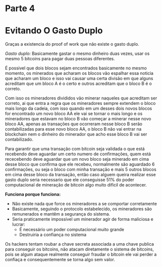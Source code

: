 # Parte 4

# Evitando O Gasto Duplo

Graças a  existencia do proof of work que não existe o gasto duplo.

*Gasto duplo:* Basicamente gastar o mesmo dinheiro duas vezes, usar os mesmo 5 bitcoins para pagar duas pessoas diferentes.

É possivel que dois blocos sejam encontrados basicamente no mesmo momento, os minerados que acharam os blocos vão espalhar essa noticia que acharam um bloco e isso vai causar uma certa divisão em que alguns acreditam que um bloco A é o certo e outros acreditam que o bloco B é o correto.

Com isso os mineradores divididos vão minerar naqueles que acreditam ser correto, ai que entra a regra que os mineradores sempre extendem o bloco mais longo da cadeia, com isso quando em um desses dois novos blocos for encontrado um novo bloco AA ele vai se tornar o mais longo e os mineradores que estavam no bloco B vão começar a minerar nesse novo bloco AA, apenas as transações que ocorreram nesse bloco B serão contabilizadas para esse novo bloco AA, o bloco B não vai entrar na blockchain nem o dinheiro do minerador que acho esse bloco B vai ser contabilizado.


Para garantir que uma transação com bitcoin seja validada o que está recebendo deve aguardar um certo numero de confirmações, quem está rececebendo deve aguardar que um novo bloco seja minerado em cima desse bloco que confirma que ele recebeu, normalmente são aguardado 6 confirmações, ou seja o bloco com minha transação e mais 5 outros blocos em cima desse bloco da transação, então caso alguem queira realizar esse gasto duplo seria necessario que ele conseguisse 51% do poder computacional de mineração de bitcoin algo muito dificil de acontecer.

**Funciona porque funciona:**

- Não existe nada que force os mineradores a se comportar corretamente
- Basicamente, seguindo o protocolo estabelecido, os mineradores são remunerados e mantêm a segurança do sistema.
- Seria praticamente impossível um minerador agir de forma maliciosa e lucrar:
  - É necessário um poder computacional muito grande
  - Destruiria a confiança no sistema

Os hackers tentam roubar a chave secreta associada a uma chave publica para conseguir os bitcoins, não atacam diretamente o sistema de bitcoins, pois se algum ataque realmente conseguir fraudar o bitcoin ele vai perder a confiaça e consequentemente se torna algo sem valor.
